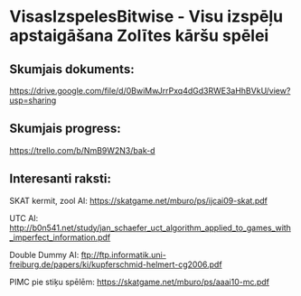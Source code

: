 # VisasIzspelesBitwise - Visu izspēļu apstaigāšana Zolītes kāršu spēlei

## Skumjais dokuments: 
https://drive.google.com/file/d/0BwiMwJrrPxq4dGd3RWE3aHhBVkU/view?usp=sharing
## Skumjais progress: 
https://trello.com/b/NmB9W2N3/bak-d

## Interesanti raksti:
SKAT kermit, zool AI:
https://skatgame.net/mburo/ps/ijcai09-skat.pdf

UTC AI:
http://b0n541.net/study/jan_schaefer_uct_algorithm_applied_to_games_with_imperfect_information.pdf

Double Dummy AI:
ftp://ftp.informatik.uni-freiburg.de/papers/ki/kupferschmid-helmert-cg2006.pdf

PIMC pie stiķu spēlēm:
https://skatgame.net/mburo/ps/aaai10-mc.pdf